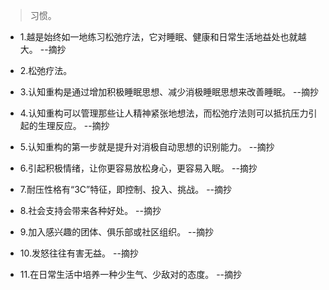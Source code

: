 >习惯。

- 1.越是始终如一地练习松弛疗法，它对睡眠、健康和日常生活地益处也就越大。 --摘抄

- 2.松弛疗法。

- 3.认知重构是通过增加积极睡眠思想、减少消极睡眠思想来改善睡眠。 --摘抄

- 4.认知重构可以管理那些让人精神紧张地想法，而松弛疗法则可以抵抗压力引起的生理反应。 --摘抄

- 5.认知重构的第一步就是提升对消极自动思想的识别能力。 --摘抄

- 6.引起积极情绪，让你更容易放松身心，更容易入眠。 --摘抄

- 7.耐压性格有“3C”特征，即控制、投入、挑战。 --摘抄

- 8.社会支持会带来各种好处。 --摘抄

- 9.加入感兴趣的团体、俱乐部或社区组织。 --摘抄

- 10.发怒往往有害无益。 --摘抄

- 11.在日常生活中培养一种少生气、少敌对的态度。 --摘抄
